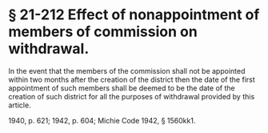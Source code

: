 # § 21-212 Effect of nonappointment of members of commission on withdrawal.

<p>In the event that the members of the commission shall not be appointed within two months after the creation of the district then the date of the first appointment of such members shall be deemed to be the date of the creation of such district for all the purposes of withdrawal provided by this article.</p><p>1940, p. 621; 1942, p. 604; Michie Code 1942, § 1560kk1.</p>